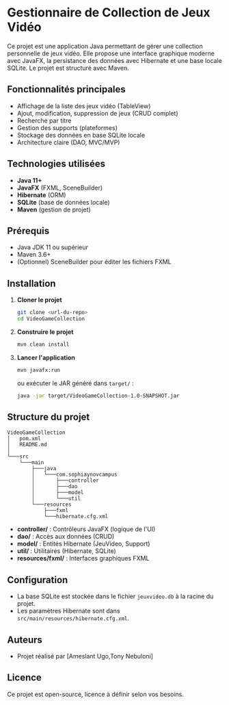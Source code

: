 # Gestionnaire de Collection de Jeux Vidéo

Ce projet est une application Java permettant de gérer une collection personnelle de jeux vidéo. Elle propose une interface graphique moderne avec JavaFX, la persistance des données avec Hibernate et une base locale SQLite. Le projet est structuré avec Maven.

## Fonctionnalités principales
- Affichage de la liste des jeux vidéo (TableView)
- Ajout, modification, suppression de jeux (CRUD complet)
- Recherche par titre
- Gestion des supports (plateformes)
- Stockage des données en base SQLite locale
- Architecture claire (DAO, MVC/MVP)

## Technologies utilisées
- **Java 11+**
- **JavaFX** (FXML, SceneBuilder)
- **Hibernate** (ORM)
- **SQLite** (base de données locale)
- **Maven** (gestion de projet)

## Prérequis
- Java JDK 11 ou supérieur
- Maven 3.6+
- (Optionnel) SceneBuilder pour éditer les fichiers FXML

## Installation
1. **Cloner le projet**
   ```bash
   git clone <url-du-repo>
   cd VideoGameCollection
   ```
2. **Construire le projet**
   ```bash
   mvn clean install
   ```
3. **Lancer l'application**
   ```bash
   mvn javafx:run
   ```
   ou exécuter le JAR généré dans `target/` :
   ```bash
   java -jar target/VideoGameCollection-1.0-SNAPSHOT.jar
   ```

## Structure du projet
```
VideoGameCollection
│   pom.xml
│   README.md
│
└───src
    └───main
        ├───java
        │   └───com.sophiaynovcampus
        │       ├───controller
        │       ├───dao
        │       ├───model
        │       └───util
        └───resources
            ├───fxml
            └───hibernate.cfg.xml
```
- **controller/** : Contrôleurs JavaFX (logique de l'UI)
- **dao/** : Accès aux données (CRUD)
- **model/** : Entités Hibernate (JeuVideo, Support)
- **util/** : Utilitaires (Hibernate, SQLite)
- **resources/fxml/** : Interfaces graphiques FXML

## Configuration
- La base SQLite est stockée dans le fichier `jeuxvideo.db` à la racine du projet.
- Les paramètres Hibernate sont dans `src/main/resources/hibernate.cfg.xml`.

## Auteurs
- Projet réalisé par [Ameslant Ugo,Tony Nebuloni] 

## Licence
Ce projet est open-source, licence à définir selon vos besoins. 
